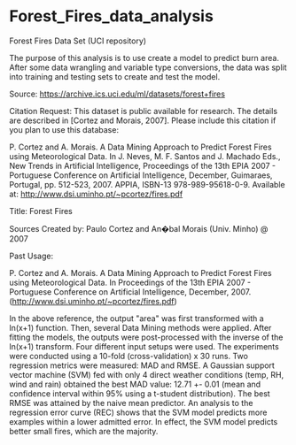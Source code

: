 # Forest_Fires_data_analysis
Forest Fires Data Set (UCI repository)

The purpose of this analysis is to use create a model to predict burn area. After some data wrangling and variable type conversions, the data was split into training and testing sets to create and test the model.

Source: https://archive.ics.uci.edu/ml/datasets/forest+fires

Citation Request:
This dataset is public available for research. The details are described in [Cortez and Morais, 2007].
Please include this citation if you plan to use this database:

P. Cortez and A. Morais. A Data Mining Approach to Predict Forest Fires using Meteorological Data.
In J. Neves, M. F. Santos and J. Machado Eds., New Trends in Artificial Intelligence,
Proceedings of the 13th EPIA 2007 - Portuguese Conference on Artificial Intelligence, December,
Guimaraes, Portugal, pp. 512-523, 2007. APPIA, ISBN-13 978-989-95618-0-9.
Available at: http://www.dsi.uminho.pt/~pcortez/fires.pdf

Title: Forest Fires

Sources
Created by: Paulo Cortez and An�bal Morais (Univ. Minho) @ 2007

Past Usage:

P. Cortez and A. Morais. A Data Mining Approach to Predict Forest Fires using Meteorological Data.
In Proceedings of the 13th EPIA 2007 - Portuguese Conference on Artificial Intelligence,
December, 2007. (http://www.dsi.uminho.pt/~pcortez/fires.pdf)

In the above reference, the output "area" was first transformed with a ln(x+1) function.
Then, several Data Mining methods were applied. After fitting the models, the outputs were
post-processed with the inverse of the ln(x+1) transform. Four different input setups were
used. The experiments were conducted using a 10-fold (cross-validation) x 30 runs. Two
regression metrics were measured: MAD and RMSE. A Gaussian support vector machine (SVM) fed
with only 4 direct weather conditions (temp, RH, wind and rain) obtained the best MAD value:
12.71 +- 0.01 (mean and confidence interval within 95% using a t-student distribution). The
best RMSE was attained by the naive mean predictor. An analysis to the regression error curve
(REC) shows that the SVM model predicts more examples within a lower admitted error. In effect,
the SVM model predicts better small fires, which are the majority.
